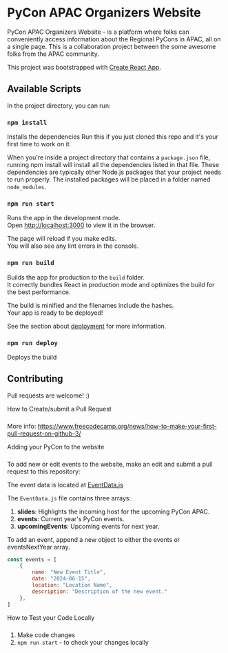 PyCon APAC Organizers Website
==================
PyCon APAC Organizers Website - is a platform where folks can conveniently access information about the Regional PyCons in APAC, all on a single page. This is a collaboration project between the some awesome folks from the APAC community. 

This project was bootstrapped with [Create React App](https://github.com/facebook/create-react-app).

Available Scripts
-----

In the project directory, you can run:

### `npm install`
Installs the dependencies
Run this if you just cloned this repo and it's your first time to work on it.

When you're inside a project directory that contains a `package.json` file, running npm install will install all the dependencies listed in that file. These dependencies are typically other Node.js packages that your project needs to run properly. The installed packages will be placed in a folder named `node_modules`.

### `npm run start`

Runs the app in the development mode.\
Open [http://localhost:3000](http://localhost:3000) to view it in the browser.

The page will reload if you make edits.\
You will also see any lint errors in the console.

### `npm run build`

Builds the app for production to the `build` folder.\
It correctly bundles React in production mode and optimizes the build for the best performance.

The build is minified and the filenames include the hashes.\
Your app is ready to be deployed!

See the section about [deployment](https://facebook.github.io/create-react-app/docs/deployment) for more information.

### `npm run deploy`

Deploys the build



Contributing
-----

Pull requests are welcome! :)

How to Create/submit a Pull Request
###

More info: https://www.freecodecamp.org/news/how-to-make-your-first-pull-request-on-github-3/

Adding your PyCon to the website
###
To add new or edit events to the website, make an edit and submit a pull request
to this repository:

The event data is located at [EventData.js](src/views/events/EventData.js)

The `EventData.js` file contains three arrays:

1. **slides**: Highlights the incoming host for the upcoming PyCon APAC.
2. **events**: Current year's PyCon events.
3. **upcomingEvents**: Upcoming events for next year.

To add an event, append a new object to either the events or eventsNextYear array.
```javascript
const events = [
    {
        name: "New Event Title",
        date: "2024-06-15",
        location: "Location Name",
        description: "Description of the new event."
    },
]
```

How to Test your Code Locally
###

1. Make code changes
2. `npm run start` - to check your changes locally



